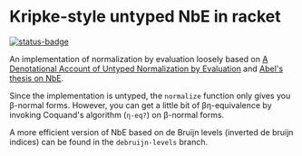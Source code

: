 # Kripke-style untyped NbE in racket
[![status-badge](https://woodpecker.electriclam.com/api/badges/4/status.svg)](https://woodpecker.electriclam.com/repos/4)

An implementation of normalization by evaluation loosely based on [A
Denotational Account of Untyped Normalization by
Evaluation](https://www.brics.dk/RS/03/40/BRICS-RS-03-40.pdf) and
[Abel's thesis on NbE](https://www.cse.chalmers.se/~abela/habil.pdf).

Since the implementation is untyped, the `normalize` function only
gives you β-normal forms. However, you can get a little bit of
βη-equivalence by invoking Coquand's algorithm (`η-eq?`) on
β-normal forms.

A more efficient version of NbE based on de Bruijn levels (inverted de
bruijn indices) can be found in the `debruijn-levels` branch.
